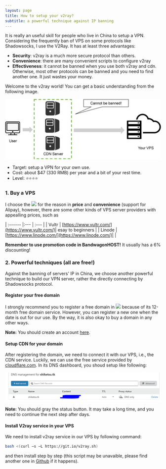 ```yaml
---
layout: page
title: How to setup your v2ray?
subtitle: a powerful technique against IP banning
---
```


It is really an useful skill for people who live in China to setup a VPN. Considering the frequently ban of VPS on some protocols like Shadowsocks, I use the V2Ray. It has at least three advantages:
- **Security**: v2ray is a much more secure protocol than others.
- **Convenience**: there are many convenient scripts to configure v2ray
- **Effectiveness**: it cannot be banned when you use both v2ray and cdn. Otherwise, most other protocols can be banned and you need to find another one. It just wastes your money.

Welcome to the v2ray world! You can get a basic understanding from the following image.

![](setup-v2ray-img-2.png)

- Target: setup a VPN for your own use.
- Cost: about $47 (330 RMB) per year and a bit of your rest time.
- Level: ⭐⭐⭐⭐

### 1. Buy a VPS

I choose the [![](https://bwh88.net/templates/organicbandwagon/images/logo.png)](https://bwh88.net/) for the reason in **price** and **convenience** (support for Alipay), however, there are some other kinds of VPS server providers with appealling prices, such as 

| :------ |:--- | :--- |
| Vultr | [https://www.vultr.com/](https://www.vultr.com/)| esay to beginners |
| Linode | [https://www.linode.com/](https://www.linode.com/)| |

**Remember to use promotion code in BandwagonHOST!** It usually has a 6% discounting!

### 2. Powerful techniques (all are free!)
Against the banning of servers' IP in China, we choose another powerful technique to build our VPN server, rather the directly connecting by Shadowsocks protocol.

#### Register your free domain
I strongly recommend you to register a free domain in [![](https://my.freenom.com/templates/freenom/img/logo.png)](https://my.freenom.com/) because of its 12-month free domain service. However, you can register a new one when the date is out for our use. By the way, it is also okay to buy a domain in any other ways.

**Note:** You should create an account [here](http://www.freenom.com/en/developers.html).

#### Setup CDN for your domain

After registering the domain, we need to connect it with our VPS, i.e., the CDN service. Luckily, we can use the free service provided by [cloudflare.com](https://dash.cloudflare.com/). In its DNS dashboard, you shoud setup like following:

![](setup-v2ray-img-1.PNG)

**Note:** You should gray the status button. It may take a long time, and you need to continue the next step after days.

#### Install V2ray service in your VPS

We need to install v2ray service in our VPS by following command:

```bash
bash <(curl –s –L https://git.io/v2ray.sh)
```
and then install step by step (this script may be unavaible, please find another one in [Github](https://github.com) if it happens).
